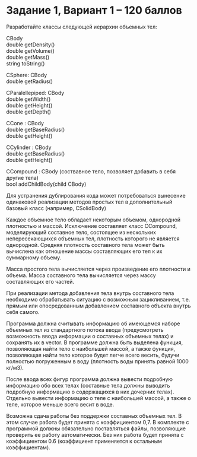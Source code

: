 # Задание 1, Вариант 1 – 120 баллов

Разработайте классы следующей иерархии объемных тел:

CBody  
double getDensity()  
double getVolume()  
double getMass()  
string toString()  

CSphere: CBody  
double getRadius()  

CParalellepiped: CBody  
double getWidth()  
double getHeight()  
double getDepth()  

CCone : CBody  
double getBaseRadius()  
double getHeight()  

CCylinder : CBody  
double getBaseRadius()  
double getHeight()  

CCompound : CBody (соствавное тело, позволяет добавить в себя другие тела)  
bool addChildBody(child CBody)  

Для устранения дублирования кода может потребоваться вынесение одинаковой реализации методов простых тел в дополнительный базовый класс (например, CSolidBody)

Каждое объемное тело обладает некоторым объемом, однородной плотностью и массой. Исключение составляет класс CCompound, моделирующий составное тело, состоящее из нескольких непересекающихся объемных тел, плотность которого не является однородной. Средняя плотность составного тела может быть вычислена как отношение массы составляющих его тел к их суммарному объему.

Масса простого тела вычисляется через произведение его плотности и объема. Масса составного тела вычисляется через массу составляющих его частей.

При реализации метода добавления тела внутрь составного тела необходимо обрабатывать ситуацию с возможным зацикливанием, т.е. прямым или опосредованным добавлением составного объекта внутрь себя самого.

Программа должна считывать информацию об имеющемся наборе объемных тел из стандартного потока ввода (предусмотреть возможность ввода информации о составных объемных телах) и сохранять их в vector. В программе должна быть выделена функция, позволяющая найти тело с наибольшей массой, а также функция, позволяющая найти тело которое будет легче всего весить, будучи полностью погруженным в воду (плотность воды принять равной 1000 кг/м3).

После ввода всех фигур программа должна вывести подробную информацию обо всех телах (составные тела должны выводить подробную информацию о содержащихся в них дочерних телах). Отдельно вывести информацию о теле с наибольшей массой, а также о теле, которое меньше всего весит в воде.

Возможна сдача работы без поддержки составных объемных тел. В этом случае работа будет принята с коэффициентом 0,7.
В комплекте с программой должны обязательно поставляться файлы, позволяющие проверить ее работу автоматически. Без них работа будет принята с коэффициентом 0.6 (коэффициент применяется к остальным коэффициентам).
